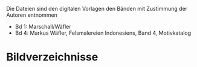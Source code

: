 Die Dateien sind den digitalen Vorlagen den Bänden mit Zustimmung der Autoren entnommen

  - Bd 1: Marschall/Wäfler
  - Bd 4: Markus Wäfler, Felsmalereien Indonesiens, Band 4, Motivkatalog


# Bildverzeichnisse
